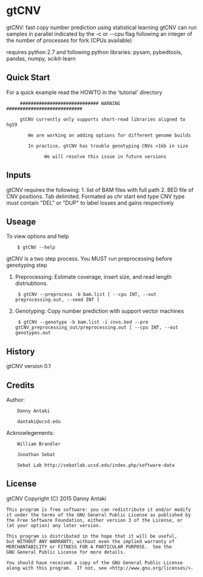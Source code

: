 # gtCNV
gtCNV: fast copy number prediction using statistical learning
gtCNV can run samples in parallel indicated by the -c or --cpu flag following an integer of the number of processes for fork (CPUs available)

requires python 2.7 and following python libraries: pysam, pybedtools, pandas, numpy, scikit-learn

## Quick Start
For a quick example read the HOWTO in the 'tutorial' directory

         ############################# WARNING ############################

         gtCNV currently only supports short-read libraries aligned to hg19

            We are working on adding options for different genome builds

            In practice, gtCNV has trouble genotyping CNVs <1kb in size

                  We will resolve this issue in future versions

## Inputs

gtCNV requires the following:
        1. list of BAM files with full path
        2. BED file of CNV positions. Tab delimited. Formated as chr    start    end    type
                CNV type must contain "DEL" or "DUP" to label losses and gains respectively

## Useage

To view options and help

        $ gtCNV --help

gtCNV is a two step process. You MUST run preprocessing before genotyping step

1. Preprocessing:
        Estimate coverage, insert size, and read length distriubtions.

        $ gtCNV --preprocess -b bam.list [ --cpu INT, --out preprocessing.out, --seed INT ]

2. Genotyping:
        Copy number prediction with support vector machines

        $ gtCNV --genotype -b bam.list -i cnvs.bed --pre gtCNV_preprocessing_out/preprocessing.out [ --cpu INT, --out genotypes.out 
        
## History

gtCNV version 0.1

## Credits

Author: 

        Danny Antaki
        
        dantaki@ucsd.edu

Acknowlegements:
        
        William Brandler
        
        Jonathan Sebat
        
        Sebat Lab http://sebatlab.ucsd.edu/index.php/software-data

## License

gtCNV
    Copyright (C) 2015  Danny Antaki

    This program is free software: you can redistribute it and/or modify
    it under the terms of the GNU General Public License as published by
    the Free Software Foundation, either version 3 of the License, or
    (at your option) any later version.

    This program is distributed in the hope that it will be useful,
    but WITHOUT ANY WARRANTY; without even the implied warranty of
    MERCHANTABILITY or FITNESS FOR A PARTICULAR PURPOSE.  See the
    GNU General Public License for more details.

    You should have received a copy of the GNU General Public License
    along with this program.  If not, see <http://www.gnu.org/licenses/>.
